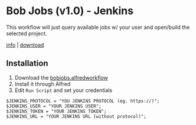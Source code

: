 # Bob Jobs (v1.0) - Jenkins

This workflow will just query available jobs w/ your user and open/build the selected project.

[info](https://github.com/Boulangerie/alfred-the-backer/blob/master/bob-jobs/) | [download](https://github.com/Boulangerie/alfred-the-backer/raw/master/bob-jobs/bobjobs.alfredworkflow)

## Installation

1. Download the [bobjobs.alfredworkflow](https://github.com/Boulangerie/alfred-the-backer/raw/master/bob-jobs/bobjobs.alfredworkflow)
2. Install it through Alfred 
3. Edit `Run Script` and set your credentials
```
$JENKINS_PROTOCOL = "YOU JENKINS PROTOCOL (eg. https://)";
$JENKINS_USER = "YOUR JENKINS USER";
$JENKINS_TOKEN = "YOUR JENKINS TOKEN";
$JENKINS_URL = "YOUR JENKINS URL (without protocol)";
```
